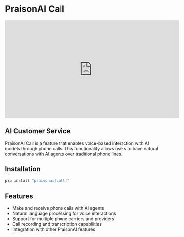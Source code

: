 # PraisonAI Call

<iframe width="560" height="315" src="https://www.youtube.com/embed/m1cwrUG2iAk" title="YouTube video player" frameborder="0" allow="accelerometer; autoplay; clipboard-write; encrypted-media; gyroscope; picture-in-picture" allowfullscreen></iframe>

## AI Customer Service

PraisonAI Call is a feature that enables voice-based interaction with AI models through phone calls. This functionality allows users to have natural conversations with AI agents over traditional phone lines.

## Installation

```bash
pip install "praisonai[call]"
```

## Features

- Make and receive phone calls with AI agents
- Natural language processing for voice interactions
- Support for multiple phone carriers and providers
- Call recording and transcription capabilities
- Integration with other PraisonAI features
